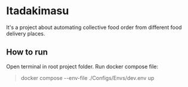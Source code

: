 # Itadakimasu
It's a project about automating collective food order from different food delivery places.

## How to run
Open terminal in root project folder. Run docker compose file:
>docker compose --env-file ./Configs/Envs/dev.env up